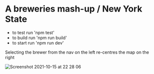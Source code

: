 # A breweries mash-up / New York State

- to test run 'npm test'
- to build run 'npm run build'
- to start run 'npm run dev'

Selecting the brewer from the nav on the left re-centres the map on the right

![Screenshot 2021-10-15 at 22 28 06](https://user-images.githubusercontent.com/18590731/137555558-1af4afee-4c9f-438d-a616-fa59413aa504.png)
